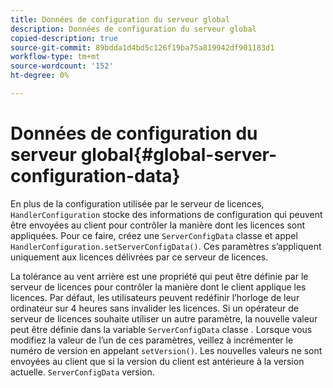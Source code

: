 ```yaml
---
title: Données de configuration du serveur global
description: Données de configuration du serveur global
copied-description: true
source-git-commit: 89bdda1d4bd5c126f19ba75a819942df901183d1
workflow-type: tm+mt
source-wordcount: '152'
ht-degree: 0%

---
```



# Données de configuration du serveur global{#global-server-configuration-data}

En plus de la configuration utilisée par le serveur de licences, `HandlerConfiguration` stocke des informations de configuration qui peuvent être envoyées au client pour contrôler la manière dont les licences sont appliquées. Pour ce faire, créez une `ServerConfigData` classe et appel `HandlerConfiguration.setServerConfigData()`. Ces paramètres s’appliquent uniquement aux licences délivrées par ce serveur de licences.

La tolérance au vent arrière est une propriété qui peut être définie par le serveur de licences pour contrôler la manière dont le client applique les licences. Par défaut, les utilisateurs peuvent redéfinir l’horloge de leur ordinateur sur 4 heures sans invalider les licences. Si un opérateur de serveur de licences souhaite utiliser un autre paramètre, la nouvelle valeur peut être définie dans la variable `ServerConfigData` classe . Lorsque vous modifiez la valeur de l’un de ces paramètres, veillez à incrémenter le numéro de version en appelant `setVersion()`. Les nouvelles valeurs ne sont envoyées au client que si la version du client est antérieure à la version actuelle. `ServerConfigData` version.
